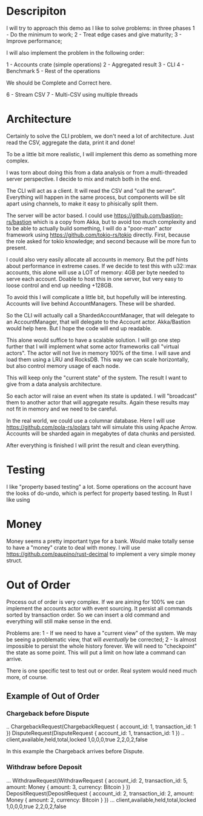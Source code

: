 
# Descripiton

I will try to approach this demo as I like to solve problems: in three phases
1 - Do the minimum to work;
2 - Treat edge cases and give maturity;
3 - Improve performance;

I will also implement the problem in the following order:

1 - Accounts crate (simple operations)
2 - Aggregated result
3 - CLI
4 - Benchmark
5 - Rest of the operations

We should be Complete and Correct here.

6 - Stream CSV
7 - Multi-CSV using multiple threads

# Architecture

Certainly to solve the CLI problem, we don't need a lot of architecture. Just read the CSV, aggregate the data, print it and done! 

To be a little bit more realistic, I will implement this demo as something more complex.

I was torn about doing this from a data analysis or from a multi-threaded server perspective. I decide to mix and match both in the end.

The CLI will act as a client. It will read the CSV and "call the server". Everything will happen in the same process, but components will be slit apart using channels, to make it easy to phisically split them.

The server will be actor based. I could use https://github.com/bastion-rs/bastion which is a copy from Akka, but to avoid too
much complexity and to be able to actually build something, I will do a "poor-man" actor framework using https://github.com/tokio-rs/tokio
directly. First, because the role asked for tokio knowledge; and second because will be more fun to present.

I could also very easily allocate all accounts in memory. But the pdf hints about performance in extreme cases. If we decide to test this with u32::max accounts, this alone will use a LOT of memory: 4GB per byte needed to serve each account. Doable to host this in one server, but very easy to loose control and end up needing +128GB.

To avoid this I will complicate a little bit, but hopefully will be interesting. Accounts will live behind AccountManagers. These will be sharded.

So the CLI will actually call a ShardedAccountManager, that will delegate to an AccountManager, that will delegate to the Account actor. Akka/Bastion would help here. But I hope the code will end up readable.

This alone would suffice to have a scalable solution. I will go one step further that I will implement what some actor frameworks call "virtual actors". The actor will not live in memory 100% of the time. I will save and load them using a LRU and RocksDB. This way we can scale horizontally, but also control memory usage of each node.

This will keep only the "current state" of the system. The result I want to give from a data analysis architecture.

So each actor will raise an event when its state is updated. I will "broadcast" them to another actor that will aggregate results. Again these results may not fit in memory and we need to be careful.

In the real world, we could use a columnar database. Here I will use https://github.com/pola-rs/polars taht will simulate this using Apache Arrow. Accounts will be sharded again in megabytes of data chunks and persisted.

After everything is finished I will print the result and clean everything.

# Testing

I like "property based testing" a lot. Some operations on the account have the looks of do-undo, which is perfect for property based testing.
In Rust I like using 

# Money

Money seems a pretty important type for a bank. Would make totally sense to have a "money" crate to deal with money. I will use https://github.com/paupino/rust-decimal to implement a very simple money struct.

# Out of Order

Process out of order is very complex. If we are aiming for 100% we can implement the accounts actor with event sourcing. It persist all commands sorted by transaction order. So we can insert a old command and everything will still make sense in the end.

Problems are:
1 - If we need to have a "current view" of the system. We may be seeing a problematic view, that will *eventually* be corrected;
2 - Is almost impossible to persist the whole history forever. We will need to "checkpoint" the state as some point. This will put a limit on how late a command can arrive.

There is one specific test to test out or order. Real system would need much more, of course.
## Example of Out of Order

### Chargeback before Dispute

..
ChargebackRequest(ChargebackRequest { account_id: 1, transaction_id: 1 })
DisputeRequest(DisputeRequest { account_id: 1, transaction_id: 1 })
..
client,available,held,total,locked
1,0,0,0,true
2,2,0,2,false

In this example the Chargeback arrives before Dispute.

###  Withdraw before Deposit

...
WithdrawRequest(WithdrawRequest { account_id: 2, transaction_id: 5, amount: Money { amount: 3, currency: Bitcoin } })
DepositRequest(DepositRequest { account_id: 2, transaction_id: 2, amount: Money { amount: 2, currency: Bitcoin } })
...
client,available,held,total,locked
1,0,0,0,true
2,2,0,2,false